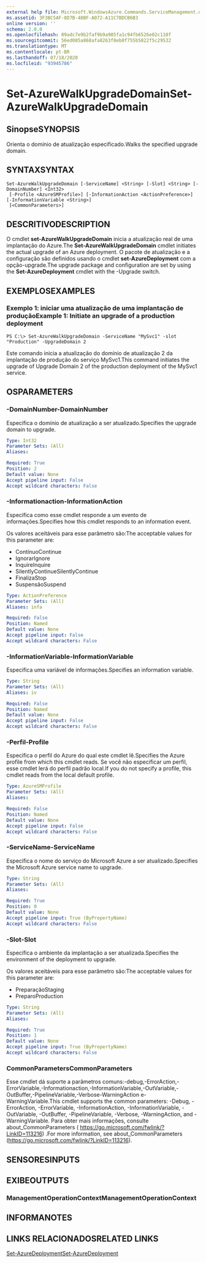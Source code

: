```yaml
---
external help file: Microsoft.WindowsAzure.Commands.ServiceManagement.dll-Help.xml
ms.assetid: 3F3BC5AF-8D7B-40BF-A072-A11C7BDCB6B3
online version: ''
schema: 2.0.0
ms.openlocfilehash: 09adc7e9b2faf9b9a905fa1c94fb6526e02c110f
ms.sourcegitcommit: 56ed085a868afa8263f8eb0f755b5822f5c29532
ms.translationtype: MT
ms.contentlocale: pt-BR
ms.lasthandoff: 07/18/2020
ms.locfileid: "93945786"
---
```

# <span data-ttu-id="4f985-101">Set-AzureWalkUpgradeDomain</span><span class="sxs-lookup"><span data-stu-id="4f985-101">Set-AzureWalkUpgradeDomain</span></span>

## <span data-ttu-id="4f985-102">Sinopse</span><span class="sxs-lookup"><span data-stu-id="4f985-102">SYNOPSIS</span></span>
<span data-ttu-id="4f985-103">Orienta o domínio de atualização especificado.</span><span class="sxs-lookup"><span data-stu-id="4f985-103">Walks the specified upgrade domain.</span></span>

## <span data-ttu-id="4f985-104">SYNTAX</span><span class="sxs-lookup"><span data-stu-id="4f985-104">SYNTAX</span></span>

```
Set-AzureWalkUpgradeDomain [-ServiceName] <String> [-Slot] <String> [-DomainNumber] <Int32>
 [-Profile <AzureSMProfile>] [-InformationAction <ActionPreference>] [-InformationVariable <String>]
 [<CommonParameters>]
```

## <span data-ttu-id="4f985-105">DESCRITIVO</span><span class="sxs-lookup"><span data-stu-id="4f985-105">DESCRIPTION</span></span>
<span data-ttu-id="4f985-106">O cmdlet **set-AzureWalkUpgradeDomain** inicia a atualização real de uma implantação do Azure.</span><span class="sxs-lookup"><span data-stu-id="4f985-106">The **Set-AzureWalkUpgradeDomain** cmdlet initiates the actual upgrade of an Azure deployment.</span></span>
<span data-ttu-id="4f985-107">O pacote de atualização e a configuração são definidos usando o cmdlet **set-AzureDeployment** com a opção-upgrade.</span><span class="sxs-lookup"><span data-stu-id="4f985-107">The upgrade package and configuration are set by using the **Set-AzureDeployment** cmdlet with the -Upgrade switch.</span></span>

## <span data-ttu-id="4f985-108">EXEMPLOS</span><span class="sxs-lookup"><span data-stu-id="4f985-108">EXAMPLES</span></span>

### <span data-ttu-id="4f985-109">Exemplo 1: iniciar uma atualização de uma implantação de produção</span><span class="sxs-lookup"><span data-stu-id="4f985-109">Example 1: Initiate an upgrade of a production deployment</span></span>
```
PS C:\> Set-AzureWalkUpgradeDomain -ServiceName "MySvc1" -slot "Production" -UpgradeDomain 2
```

<span data-ttu-id="4f985-110">Este comando inicia a atualização do domínio de atualização 2 da implantação de produção do serviço MySvc1.</span><span class="sxs-lookup"><span data-stu-id="4f985-110">This command initiates the upgrade of Upgrade Domain 2 of the production deployment of the MySvc1 service.</span></span>

## <span data-ttu-id="4f985-111">OS</span><span class="sxs-lookup"><span data-stu-id="4f985-111">PARAMETERS</span></span>

### <span data-ttu-id="4f985-112">-DomainNumber</span><span class="sxs-lookup"><span data-stu-id="4f985-112">-DomainNumber</span></span>
<span data-ttu-id="4f985-113">Especifica o domínio de atualização a ser atualizado.</span><span class="sxs-lookup"><span data-stu-id="4f985-113">Specifies the upgrade domain to upgrade.</span></span>

```yaml
Type: Int32
Parameter Sets: (All)
Aliases: 

Required: True
Position: 2
Default value: None
Accept pipeline input: False
Accept wildcard characters: False
```

### <span data-ttu-id="4f985-114">-Informationaction</span><span class="sxs-lookup"><span data-stu-id="4f985-114">-InformationAction</span></span>
<span data-ttu-id="4f985-115">Especifica como esse cmdlet responde a um evento de informações.</span><span class="sxs-lookup"><span data-stu-id="4f985-115">Specifies how this cmdlet responds to an information event.</span></span>

<span data-ttu-id="4f985-116">Os valores aceitáveis para esse parâmetro são:</span><span class="sxs-lookup"><span data-stu-id="4f985-116">The acceptable values for this parameter are:</span></span>

- <span data-ttu-id="4f985-117">Contínuo</span><span class="sxs-lookup"><span data-stu-id="4f985-117">Continue</span></span>
- <span data-ttu-id="4f985-118">Ignorar</span><span class="sxs-lookup"><span data-stu-id="4f985-118">Ignore</span></span>
- <span data-ttu-id="4f985-119">Inquire</span><span class="sxs-lookup"><span data-stu-id="4f985-119">Inquire</span></span>
- <span data-ttu-id="4f985-120">SilentlyContinue</span><span class="sxs-lookup"><span data-stu-id="4f985-120">SilentlyContinue</span></span>
- <span data-ttu-id="4f985-121">Finaliza</span><span class="sxs-lookup"><span data-stu-id="4f985-121">Stop</span></span>
- <span data-ttu-id="4f985-122">Suspensão</span><span class="sxs-lookup"><span data-stu-id="4f985-122">Suspend</span></span>

```yaml
Type: ActionPreference
Parameter Sets: (All)
Aliases: infa

Required: False
Position: Named
Default value: None
Accept pipeline input: False
Accept wildcard characters: False
```

### <span data-ttu-id="4f985-123">-InformationVariable</span><span class="sxs-lookup"><span data-stu-id="4f985-123">-InformationVariable</span></span>
<span data-ttu-id="4f985-124">Especifica uma variável de informações.</span><span class="sxs-lookup"><span data-stu-id="4f985-124">Specifies an information variable.</span></span>

```yaml
Type: String
Parameter Sets: (All)
Aliases: iv

Required: False
Position: Named
Default value: None
Accept pipeline input: False
Accept wildcard characters: False
```

### <span data-ttu-id="4f985-125">-Perfil</span><span class="sxs-lookup"><span data-stu-id="4f985-125">-Profile</span></span>
<span data-ttu-id="4f985-126">Especifica o perfil do Azure do qual este cmdlet lê.</span><span class="sxs-lookup"><span data-stu-id="4f985-126">Specifies the Azure profile from which this cmdlet reads.</span></span>
<span data-ttu-id="4f985-127">Se você não especificar um perfil, esse cmdlet lerá do perfil padrão local.</span><span class="sxs-lookup"><span data-stu-id="4f985-127">If you do not specify a profile, this cmdlet reads from the local default profile.</span></span>

```yaml
Type: AzureSMProfile
Parameter Sets: (All)
Aliases: 

Required: False
Position: Named
Default value: None
Accept pipeline input: False
Accept wildcard characters: False
```

### <span data-ttu-id="4f985-128">-ServiceName</span><span class="sxs-lookup"><span data-stu-id="4f985-128">-ServiceName</span></span>
<span data-ttu-id="4f985-129">Especifica o nome do serviço do Microsoft Azure a ser atualizado.</span><span class="sxs-lookup"><span data-stu-id="4f985-129">Specifies the Microsoft Azure service name to upgrade.</span></span>

```yaml
Type: String
Parameter Sets: (All)
Aliases: 

Required: True
Position: 0
Default value: None
Accept pipeline input: True (ByPropertyName)
Accept wildcard characters: False
```

### <span data-ttu-id="4f985-130">-Slot</span><span class="sxs-lookup"><span data-stu-id="4f985-130">-Slot</span></span>
<span data-ttu-id="4f985-131">Especifica o ambiente da implantação a ser atualizada.</span><span class="sxs-lookup"><span data-stu-id="4f985-131">Specifies the environment of the deployment to upgrade.</span></span>

<span data-ttu-id="4f985-132">Os valores aceitáveis para esse parâmetro são:</span><span class="sxs-lookup"><span data-stu-id="4f985-132">The acceptable values for this parameter are:</span></span>

- <span data-ttu-id="4f985-133">Preparação</span><span class="sxs-lookup"><span data-stu-id="4f985-133">Staging</span></span>
- <span data-ttu-id="4f985-134">Preparo</span><span class="sxs-lookup"><span data-stu-id="4f985-134">Production</span></span>

```yaml
Type: String
Parameter Sets: (All)
Aliases: 

Required: True
Position: 1
Default value: None
Accept pipeline input: True (ByPropertyName)
Accept wildcard characters: False
```

### <span data-ttu-id="4f985-135">CommonParameters</span><span class="sxs-lookup"><span data-stu-id="4f985-135">CommonParameters</span></span>
<span data-ttu-id="4f985-136">Esse cmdlet dá suporte a parâmetros comuns:-debug,-ErrorAction,-ErrorVariable,-Informationaction,-InformationVariable,-OutVariable,-OutBuffer,-PipelineVariable,-Verbose-WarningAction e-WarningVariable.</span><span class="sxs-lookup"><span data-stu-id="4f985-136">This cmdlet supports the common parameters: -Debug, -ErrorAction, -ErrorVariable, -InformationAction, -InformationVariable, -OutVariable, -OutBuffer, -PipelineVariable, -Verbose, -WarningAction, and -WarningVariable.</span></span> <span data-ttu-id="4f985-137">Para obter mais informações, consulte about_CommonParameters ( https://go.microsoft.com/fwlink/?LinkID=113216) .</span><span class="sxs-lookup"><span data-stu-id="4f985-137">For more information, see about_CommonParameters (https://go.microsoft.com/fwlink/?LinkID=113216).</span></span>

## <span data-ttu-id="4f985-138">SENSORES</span><span class="sxs-lookup"><span data-stu-id="4f985-138">INPUTS</span></span>

## <span data-ttu-id="4f985-139">EXIBE</span><span class="sxs-lookup"><span data-stu-id="4f985-139">OUTPUTS</span></span>

### <span data-ttu-id="4f985-140">ManagementOperationContext</span><span class="sxs-lookup"><span data-stu-id="4f985-140">ManagementOperationContext</span></span>

## <span data-ttu-id="4f985-141">INFORMA</span><span class="sxs-lookup"><span data-stu-id="4f985-141">NOTES</span></span>

## <span data-ttu-id="4f985-142">LINKS RELACIONADOS</span><span class="sxs-lookup"><span data-stu-id="4f985-142">RELATED LINKS</span></span>

[<span data-ttu-id="4f985-143">Set-AzureDeployment</span><span class="sxs-lookup"><span data-stu-id="4f985-143">Set-AzureDeployment</span></span>](./Set-AzureDeployment.md)


